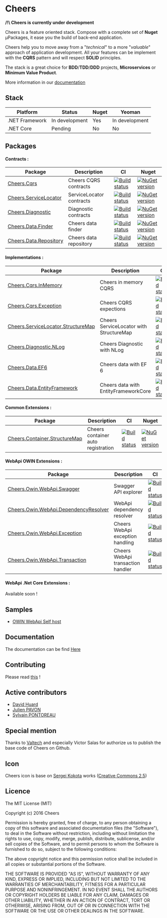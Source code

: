# Cheers

**/!\ Cheers is currently under development**

Cheers is a feature oriented stack. Compose with a complete set of **Nuget** µPackages, it ease you the build of back-end application.

Cheers help you to move away from a "*technical*" to a more "*valuable*" approach of application development. All your features can be implement with the **CQRS** pattern and will respect **SOLID** principles.

The stack is a great choice for **BDD**/**TDD**/**DDD** projects, **Microservices** or **Minimum Value Product**.

More information in our [documentation](https://cheers.github.io/doc/)

## Stack

| Platform | Status | Nuget | Yeoman |
| --- | --- | --- | --- |
| .NET Framework | In development | Yes | In development |
| .NET Core | Pending | No | No |

## Packages

#### Contracts :
| Package | Description | CI | Nuget |
| --- | --- | --- | --- |
| [Cheers.Cqrs](https://github.com/Cheers/Cheers.Cqrs) | Cheers CQRS contracts | [![Build status](https://ci.appveyor.com/api/projects/status/pf75f9cerojno80p?svg=true)](https://ci.appveyor.com/project/Cheers-CI/cheers-cqrs) | [![NuGet version](https://badge.fury.io/nu/Cheers.Cqrs.svg)](https://badge.fury.io/nu/Cheers.Cqrs)
| [Cheers.ServiceLocator](https://github.com/Cheers/Cheers.ServiceLocator) | ServiceLocator contracts | [![Build status](https://ci.appveyor.com/api/projects/status/qhr6h2gxi5rnp0pm?svg=true)](https://ci.appveyor.com/project/Cheers-CI/cheers-servicelocator) | [![NuGet version](https://badge.fury.io/nu/Cheers.ServiceLocator.svg)](https://badge.fury.io/nu/Cheers.ServiceLocator) |
| [Cheers.Diagnostic](https://github.com/Cheers/Cheers.Diagnostic) | Diagnostic contracts | [![Build status](https://ci.appveyor.com/api/projects/status/g1ycumdec1ita0vy?svg=true)](https://ci.appveyor.com/project/Cheers-CI/cheers-diagnostic) | [![NuGet version](https://badge.fury.io/nu/Cheers.Diagnostic.svg)](https://badge.fury.io/nu/Cheers.Diagnostic) |
| [Cheers.Data.Finder](https://github.com/Cheers/Cheers.Data.Finder) | Cheers data finder | [![Build status](https://ci.appveyor.com/api/projects/status/36k3fbk51eaff4ad?svg=true)](https://ci.appveyor.com/project/Cheers-CI/cheers-data-finder) | [![NuGet version](https://badge.fury.io/nu/Cheers.Data.Finder.svg)](https://badge.fury.io/nu/Cheers.Data.Finder) |
| [Cheers.Data.Repository](https://github.com/Cheers/Cheers.Data.Repository) | Cheers data repository | [![Build status](https://ci.appveyor.com/api/projects/status/hp0r679vp7193urh?svg=true)](https://ci.appveyor.com/project/Cheers-CI/cheers-data-repository) | [![NuGet version](https://badge.fury.io/nu/Cheers.Data.Repository.svg)](https://badge.fury.io/nu/Cheers.Data.Repository) |

#### Implementations :
| Package | Description | CI | Nuget |
| --- | --- | --- | --- |
| [Cheers.Cqrs.InMemory](https://github.com/Cheers/Cheers.Cqrs.InMemory) | Cheers in memory CQRS | [![Build status](https://ci.appveyor.com/api/projects/status/e4s3c28gn2qfpa8q?svg=true)](https://ci.appveyor.com/project/Cheers-CI/cheers-cqrs-inmemory) | [![NuGet version](https://badge.fury.io/nu/Cheers.Cqrs.InMemory.svg)](https://badge.fury.io/nu/Cheers.Cqrs.InMemory) |
| [Cheers.Cqrs.Exception](https://github.com/Cheers/Cheers.Cqrs.Exception) | Cheers CQRS expections | [![Build status](https://ci.appveyor.com/api/projects/status/1d2fjct96qfcalgj?svg=true)](https://ci.appveyor.com/project/Cheers-CI/cheers-cqrs-exception) | [![NuGet version](https://badge.fury.io/nu/Cheers.Cqrs.Exception.svg)](https://badge.fury.io/nu/Cheers.Cqrs.Exception) |
| [Cheers.ServiceLocator.StructureMap](https://github.com/Cheers/Cheers.ServiceLocator.StructureMap) | Cheers ServiceLocator with StructureMap | [![Build status](https://ci.appveyor.com/api/projects/status/4eo9mcgsnglye1cd?svg=true)](https://ci.appveyor.com/project/Cheers-CI/cheers-servicelocator-structuremap) | [![NuGet version](https://badge.fury.io/nu/Cheers.ServiceLocator.StructureMap.svg)](https://badge.fury.io/nu/Cheers.ServiceLocator.StructureMap) |
| [Cheers.Diagnostic.NLog](https://github.com/Cheers/Cheers.Diagnostic.NLog) | Cheers Diagnostic with NLog | [![Build status](https://ci.appveyor.com/api/projects/status/d6u740fbuxnnr0pw?svg=true)](https://ci.appveyor.com/project/Cheers-CI/cheers-diagnostic-nlog) | [![NuGet version](https://badge.fury.io/nu/Cheers.Diagnostic.NLog.svg)](https://badge.fury.io/nu/Cheers.Diagnostic.NLog) |
| [Cheers.Data.EF6](https://github.com/Cheers/Cheers.Data.EF6) | Cheers data with EF 6 | [![Build status](https://ci.appveyor.com/api/projects/status/rftjp7y2sau7hffx?svg=true)](https://ci.appveyor.com/project/Cheers-CI/cheers-data-ef6) | [![NuGet version](https://badge.fury.io/nu/Cheers.Data.EF6.svg)](https://badge.fury.io/nu/Cheers.Data.EF6) |
| [Cheers.Data.EntityFramework](https://github.com/Cheers/Cheers.Data.EntityFramework) | Cheers data with EntityFrameworkCore | [![Build status](https://ci.appveyor.com/api/projects/status/sjpxmo3f5l6es9gg?svg=true)](https://ci.appveyor.com/project/Cheers-CI/cheers-data-entityframework) | [![NuGet version](https://badge.fury.io/nu/Cheers.Data.EntityFramework.svg)](https://badge.fury.io/nu/Cheers.Data.EntityFramework) |
 
#### Common Extensions : 
| Package | Description | CI | Nuget |
| --- | --- | --- | --- |
| [Cheers.Container.StructureMap](https://github.com/Cheers/Cheers.Container.StructureMap) | Cheers container auto registration | [![Build status](https://ci.appveyor.com/api/projects/status/gsloqdtombcc8uso?svg=true)](https://ci.appveyor.com/project/Cheers-CI/cheers-container-structuremap) | [![NuGet version](https://badge.fury.io/nu/Cheers.Container.StructureMap.svg)](https://badge.fury.io/nu/Cheers.Container.StructureMap) |
 
#### WebApi OWIN Extensions :
| Package | Description | CI | Nuget |
| --- | --- | --- | --- |
| [Cheers.Owin.WebApi.Swagger](https://github.com/Cheers/Cheers.Owin.WebApi.Swagger) | Swagger API explorer | [![Build status](https://ci.appveyor.com/api/projects/status/jyj07lbcqoeittqt?svg=true)](https://ci.appveyor.com/project/Cheers-CI/cheers-owin-webapi-swagger) | [![NuGet version](https://badge.fury.io/nu/Cheers.Owin.WebApi.Swagger.svg)](https://badge.fury.io/nu/Cheers.Owin.WebApi.Swagger) |
| [Cheers.Owin.WebApi.DependencyResolver](https://github.com/Cheers/Cheers.Owin.WebApi.DependencyResolver) | WebApi dependency resolver | [![Build status](https://ci.appveyor.com/api/projects/status/b57xpnrc9b12km22?svg=true)](https://ci.appveyor.com/project/Cheers-CI/cheers-owin-webapi-dependencyresolver) | [![NuGet version](https://badge.fury.io/nu/Cheers.Owin.WebApi.DependencyResolver.svg)](https://badge.fury.io/nu/Cheers.Owin.WebApi.DependencyResolver) |
| [Cheers.Owin.WebApi.Exception](https://github.com/Cheers/Cheers.Owin.WebApi.Exception) | Cheers WebApi exception handling | [![Build status](https://ci.appveyor.com/api/projects/status/fpf48t6meedbm7ca?svg=true)](https://ci.appveyor.com/project/Cheers-CI/cheers-owin-webapi-exception) | [![NuGet version](https://badge.fury.io/nu/Cheers.Owin.WebApi.Exception.svg)](https://badge.fury.io/nu/Cheers.Owin.WebApi.Exception) |
| [Cheers.Owin.WebApi.Transaction](https://github.com/Cheers/Cheers.Owin.WebApi.Transaction) | Cheers WebApi transaction handler | [![Build status](https://ci.appveyor.com/api/projects/status/yw17p57ju90a8k2h?svg=true)](https://ci.appveyor.com/project/Cheers-CI/cheers-owin-webapi-transaction) | [![NuGet version](https://badge.fury.io/nu/Cheers.Owin.WebApi.Transaction.svg)](https://badge.fury.io/nu/Cheers.Owin.WebApi.Transaction) |

#### WebApi .Net Core Extensions :
Available soon !


## Samples 
* [OWIN WebApi Self host](https://github.com/Cheers/Samples/tree/master/OwinSelfHost)


## Documentation
The documentation can be find [Here](https://cheers.github.io/doc/)


## Contributing
Please read [this](https://github.com/Cheers/Cheers/blob/master/CONTRIBUTING.md) !


## Active contributors

* [David Huard](https://twitter.com/David_Huard)
* [Julien PAVON](https://twitter.com/JulienPavon)
* [Sylvain PONTOREAU](https://twitter.com/spontoreau)


## Special mention

Thanks to [Valtech](https://www.valtech.fr/) and especially Victor Salas for authorize us to publish the base code of Cheers on Github.


## Icon

Cheers icon is base on [Sergei Kokota](https://www.facebook.com/Iconko-1093341900698327/) works ([Creative Commons 2.5](https://creativecommons.org/licenses/by/2.5/))


## Licence

The MIT License (MIT)

Copyright (c) 2016 Cheers

Permission is hereby granted, free of charge, to any person obtaining a copy
of this software and associated documentation files (the "Software"), to deal
in the Software without restriction, including without limitation the rights
to use, copy, modify, merge, publish, distribute, sublicense, and/or sell
copies of the Software, and to permit persons to whom the Software is
furnished to do so, subject to the following conditions:

The above copyright notice and this permission notice shall be included in all
copies or substantial portions of the Software.

THE SOFTWARE IS PROVIDED "AS IS", WITHOUT WARRANTY OF ANY KIND, EXPRESS OR
IMPLIED, INCLUDING BUT NOT LIMITED TO THE WARRANTIES OF MERCHANTABILITY,
FITNESS FOR A PARTICULAR PURPOSE AND NONINFRINGEMENT. IN NO EVENT SHALL THE
AUTHORS OR COPYRIGHT HOLDERS BE LIABLE FOR ANY CLAIM, DAMAGES OR OTHER
LIABILITY, WHETHER IN AN ACTION OF CONTRACT, TORT OR OTHERWISE, ARISING FROM,
OUT OF OR IN CONNECTION WITH THE SOFTWARE OR THE USE OR OTHER DEALINGS IN THE
SOFTWARE.
